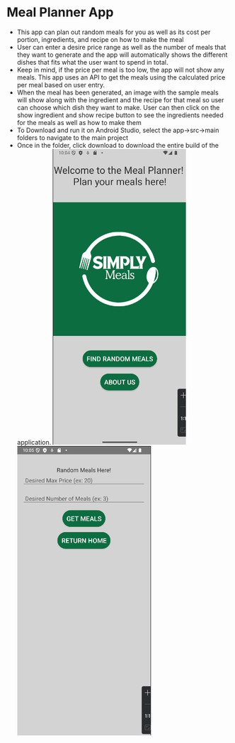 # Meal Planner App
- This app can plan out random meals for you as well as its cost per portion, ingredients, and recipe on how to make the meal
- User can enter a desire price range as well as the number of meals that they want to generate and the app will automatically shows the different dishes that fits what the user want to spend in total.
- Keep in mind, if the price per meal is too low, the app will not show any meals. This app uses an API to get the meals using the calculated price per meal based on user entry.
- When the meal has been generated, an image with the sample meals will show along with the ingredient and the recipe for that meal so user can choose which dish they want to make. User can then click on the show ingredient and show recipe button to see the ingredients needed for the meals as well as how to make them
- To Download and run it on Android Studio, select the app->src->main folders to navigate to the main project
- Once in the folder, click download to download the entire build of the application.
![Homepage](app/src/main/res/drawable/homepage.png)
![Random Meal Planner](app/src/main/res/drawable/Random%20meal%20planner.png)
